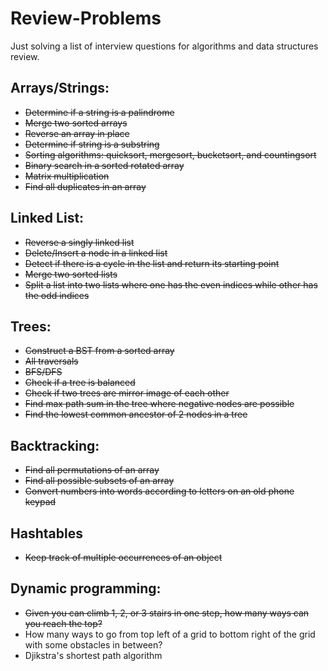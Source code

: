 # Review-Problems

Just solving a list of interview questions for algorithms and data structures review.

## Arrays/Strings:
* ~~Determine if a string is a palindrome~~
* ~~Merge two sorted arrays~~
* ~~Reverse an array in place~~
* ~~Determine if string is a substring~~
* ~~Sorting algorithms: quicksort, mergesort, bucketsort, and countingsort~~
* ~~Binary search in a sorted rotated array~~
* ~~Matrix multiplication~~
* ~~Find all duplicates in an array~~

## Linked List:
* ~~Reverse a singly linked list~~
* ~~Delete/Insert a node in a linked list~~
* ~~Detect if there is a cycle in the list and return its starting point~~
* ~~Merge two sorted lists~~
* ~~Split a list into two lists where one has the even indices while other has the odd indices~~

## Trees:
* ~~Construct a BST from a sorted array~~
* ~~All traversals~~
* ~~BFS/DFS~~
* ~~Check if a tree is balanced~~
* ~~Check if two trees are mirror image of each other~~
* ~~Find max path sum in the tree where negative nodes are possible~~
* ~~Find the lowest common ancestor of 2 nodes in a tree~~

## Backtracking:
* ~~Find all permutations of an array~~
* ~~Find all possible subsets of an array~~
* ~~Convert numbers into words according to letters on an old phone keypad~~

## Hashtables
* ~~Keep track of multiple occurrences of an object~~

## Dynamic programming:
* ~~Given you can climb 1, 2, or 3 stairs in one step, how many ways can you reach the top?~~
* How many ways to go from top left of a grid to bottom right of the grid with some obstacles in between?
* Djikstra's shortest path algorithm

